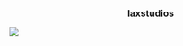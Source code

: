 <div align="center">
<h3><b>laxstudios</b></h3>
</div>

<div>
<img src="https://1drv.ms/i/s!AsV66WeRNkSSgec4eGAOg15ZYpuKOw"</img>
</div>
